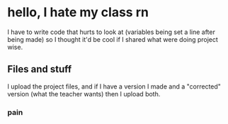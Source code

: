 # hello, I hate my class rn

I have to write code that hurts to look at (variables being set a line after being made)
so I thought it'd be cool if I shared what were doing project wise.

## Files and stuff
I upload the project files, and if I have a version I made and a "corrected" version (what the teacher wants) then I upload both.

### pain
